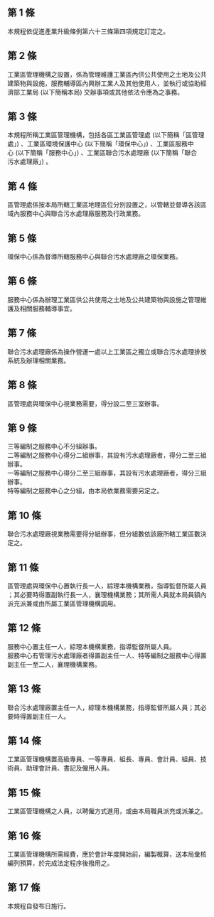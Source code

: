 第 1 條
-------
本規程依促進產業升級條例第六十三條第四項規定訂定之。

第 2 條
-------
工業區管理機構之設置，係為管理維護工業區內供公共使用之土地及公共  
建築物與設施，服務輔導區內興辦工業人及其他使用人，並執行或協助經  
濟部工業局 (以下簡稱本局) 交辦事項或其他依法令應為之事務。

第 3 條
-------
本規程所稱工業區管理機構，包括各區工業區管理處 (以下簡稱「區管理  
處」) 、工業區環境保護中心 (以下簡稱「環保中心」) 、工業區服務中  
心 (以下簡稱「服務中心」) 、工業區聯合污水處理廠 (以下簡稱「聯合  
污水處理廠」) 。

第 4 條
-------
區管理處係按本局所轄工業區地理區位分別設置之，以管轄並督導各該區  
域內服務中心與聯合污水處理廠服務及行政業務。

第 5 條
-------
環保中心係為督導所轄服務中心與聯合污水處理廠之環保業務。

第 6 條
-------
服務中心係為辦理工業區供公共使用之土地及公共建築物與設施之管理維  
護及相關服務輔導事宜。

第 7 條
-------
聯合污水處理廠係為操作營運一處以上工業區之獨立或聯合污水處理排放  
系統及辦理相關業務。

第 8 條
-------
區管理處與環保中心視業務需要，得分設二至三室辦事。

第 9 條
-------
三等編制之服務中心不分組辦事。  
二等編制之服務中心得分二組辦事，其設有污水處理廠者，得分二至三組  
辦事。  
一等編制之服務中心得分二至三組辦事，其設有污水處理廠者，得分三組  
辦事。  
特等編制之服務中心之分組，由本局依業務需要另定之。

第 10 條
--------
聯合污水處理廠視業務需要得分組辦事，但分組數依該廠所轄工業區數決  
定之。

第 11 條
--------
區管理處與環保中心置執行長一人，綜理本機構業務，指導監督所屬人員  
；其必要時得置副執行長一人，襄理機構業務；其所需人員就本局員額內  
派充派兼或由所屬工業區管理機構調用。

第 12 條
--------
服務中心置主任一人，綜理本機構業務，指導監督所屬人員。  
服務中心有管理污水處理廠者得置副主任一人、特等編制之服務中心得置  
副主任一至二人，襄理機構業務。

第 13 條
--------
聯合污水處理廠置主任一人，綜理本機構業務，指導監督所屬人員；其必  
要時得置副主任一人。

第 14 條
--------
工業區管理機構置高級專員、一等專員、組長、專員、會計員、組員、技  
術員、助理會計員、書記及僱用人員。

第 15 條
--------
工業區管理機構之人員，以聘僱方式進用，或由本局職員派充或派兼之。

第 16 條
--------
工業區管理機構所需經費，應於會計年度開始前，編製概算，送本局彙核  
編列預算，於完成法定程序後撥用之。

第 17 條
--------
本規程自發布日施行。

